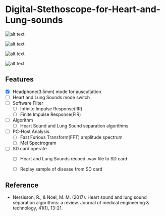 # Digital-Stethoscope-for-Heart-and-Lung-sounds

![alt text](https://github.com/GCY/Digital-Stethoscope-for-Heart-and-Lung-sounds/blob/master/res/v1%20pcb.jpg?raw=true)

![alt text](https://github.com/GCY/Digital-Stethoscope-for-Heart-and-Lung-sounds/blob/master/res/v1%20pcb%20layout.png?raw=true)

![alt text](https://github.com/GCY/Digital-Stethoscope-for-Heart-and-Lung-sounds/blob/master/res/Analog%20Front%20End.png?raw=true)

![alt text](https://github.com/GCY/Digital-Stethoscope-for-Heart-and-Lung-sounds/blob/master/res/herat%20sound%20sample.png?raw=true)

## Features
- [x] Headphone(3.5mm) mode for auscultation
- [ ] Heart and Lung Sounds mode switch 
- [ ] Software Filter
  - [ ] Infinite Impulse Response(IIR)
  - [ ] Finite Impulse Response(FIR)  
- [ ] Algorithm
  - [ ] Heart Sound and Lung Sound separation algorithms
- [ ] PC-Host Analysis 
  - [ ] Fast Furious Transform(FFT) amplitude spectrum
  - [ ] Mel Spectrogram
- [ ] SD card operate
  - [ ] Heart and Lung Sounds recoed .wav file to SD card
  - [ ] Replay sample of disease from SD card
  
  
## Reference
- Nersisson, R., & Noel, M. M. (2017). Heart sound and lung sound separation algorithms: a review. Journal of medical engineering & technology, 41(1), 13-21.
